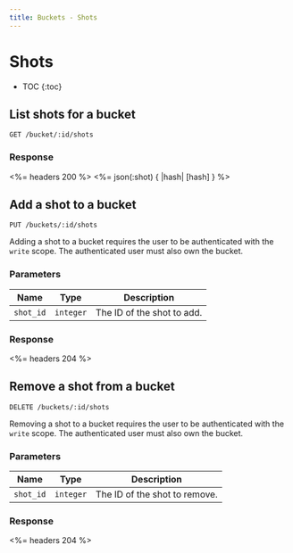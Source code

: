 ```yaml
---
title: Buckets - Shots
---
```


# Shots

* TOC
{:toc}

## List shots for a bucket

    GET /bucket/:id/shots

### Response

<%= headers 200 %>
<%= json(:shot) { |hash| [hash] } %>

## Add a shot to a bucket

    PUT /buckets/:id/shots

Adding a shot to a bucket requires the user to be authenticated with the `write`
scope. The authenticated user must also own the bucket.

### Parameters

| Name | Type | Description |
|------|------|-------------|
| `shot_id` | `integer` | The ID of the shot to add. |

### Response

<%= headers 204 %>

## Remove a shot from a bucket

    DELETE /buckets/:id/shots

Removing a shot to a bucket requires the user to be authenticated with the
`write` scope. The authenticated user must also own the bucket.

### Parameters

| Name | Type | Description |
|------|------|-------------|
| `shot_id` | `integer` | The ID of the shot to remove. |

### Response

<%= headers 204 %>
